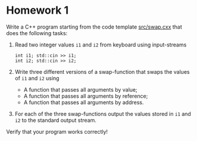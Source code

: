 Homework 1
==========

Write a C++ program starting from the code template
[src/swap.cxx](src/swap.cxx) that does the following tasks:

1.  Read two integer values `i1` and `i2` from keyboard using
    input-streams

        int i1; std::cin >> i1;
        int i2; std::cin >> i2;

2.  Write three different versions of a swap-function that swaps the
    values of `i1` and `i2` using

    *   A function that passes all arguments by value;
    *   A function that passes all arguments by reference;
    *   A function that passes all arguments by address.
    
3.  For each of the three swap-functions output the values stored in
    `i1` and `i2` to the standard output stream.

Verify that your program works correctly!